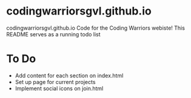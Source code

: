 # codingwarriorsgvl.github.io
codingwarriorsgvl.github.io
Code for the Coding Warriors webiste! This README serves as a running todo list

# To Do
* Add content for each section on index.html
* Set up page for current projects
* Implement social icons on join.html
